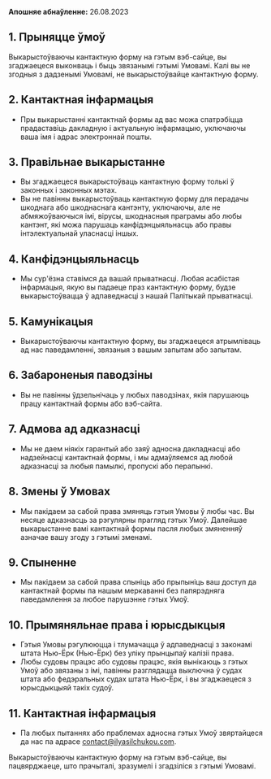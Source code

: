 **Апошняе абнаўленне:** 26.08.2023

## 1. Прыняцце ўмоў

Выкарыстоўваючы кантактную форму на гэтым вэб-сайце, вы згаджаецеся выконваць і быць звязанымі гэтымі Умовамі. Калі вы не згодныя з дадзенымі Умовамі, не выкарыстоўвайце кантактную форму.

## 2. Кантактная інфармацыя

- Пры выкарыстанні кантактнай формы ад вас можа спатрэбіцца прадаставіць дакладную і актуальную інфармацыю, уключаючы ваша імя і адрас электроннай пошты.

## 3. Правільнае выкарыстанне

- Вы згаджаецеся выкарыстоўваць кантактную форму толькі ў законных і законных мэтах.
- Вы не павінны выкарыстоўваць кантактную форму для перадачы шкоднага або шкоднаснага кантэнту, уключаючы, але не абмяжоўваючыся імі, вірусы, шкоднасныя праграмы або любы кантэнт, які можа парушаць канфідэнцыяльнасць або правы інтэлектуальнай уласнасці іншых.

## 4. Канфідэнцыяльнасць

- Мы сур'ёзна ставімся да вашай прыватнасці. Любая асабістая інфармацыя, якую вы падаеце праз кантактную форму, будзе выкарыстоўвацца ў адпаведнасці з нашай Палітыкай прыватнасці.

## 5. Камунікацыя

- Выкарыстоўваючы кантактную форму, вы згаджаецеся атрымліваць ад нас паведамленні, звязаныя з вашым запытам або запытам.

## 6. Забароненыя паводзіны

- Вы не павінны ўдзельнічаць у любых паводзінах, якія парушаюць працу кантактнай формы або вэб-сайта.

## 7. Адмова ад адказнасці

- Мы не даем ніякіх гарантый або заяў адносна дакладнасці або надзейнасці кантактнай формы, і мы адмаўляемся ад любой адказнасці за любыя памылкі, пропускі або перапынкі.

## 8. Змены ў Умовах

- Мы пакідаем за сабой права змяняць гэтыя Умовы ў любы час. Вы несяце адказнасць за рэгулярны прагляд гэтых Умоў. Далейшае выкарыстанне вамі кантактнай формы пасля любых змяненняў азначае вашу згоду з гэтымі зменамі.

## 9. Спыненне

- Мы пакідаем за сабой права спыніць або прыпыніць ваш доступ да кантактнай формы па нашым меркаванні без папярэдняга паведамлення за любое парушэнне гэтых Умоў.

## 10. Прымяняльнае права і юрысдыкцыя

- Гэтыя Умовы рэгулююцца і тлумачацца ў адпаведнасці з законамі штата Нью-Ёрк (Нью-Ёрк) без уліку прынцыпаў калізіі права.
- Любы судовы працэс або судовы працэс, якія вынікаюць з гэтых Умоў або звязаны з імі, павінны разглядацца выключна ў судах штата або федэральных судах штата Нью-Ёрк, і вы згаджаецеся з юрысдыкцыяй такіх судоў.

## 11. Кантактная інфармацыя

- Па любых пытаннях або праблемах адносна гэтых Умоў звяртайцеся да нас па адрасе [contact@ilyasilchukou.com](contact@ilyasilchukou.com).

Выкарыстоўваючы кантактную форму на гэтым вэб-сайце, вы пацвярджаеце, што прачыталі, зразумелі і згадзіліся з гэтымі Умовамі.
